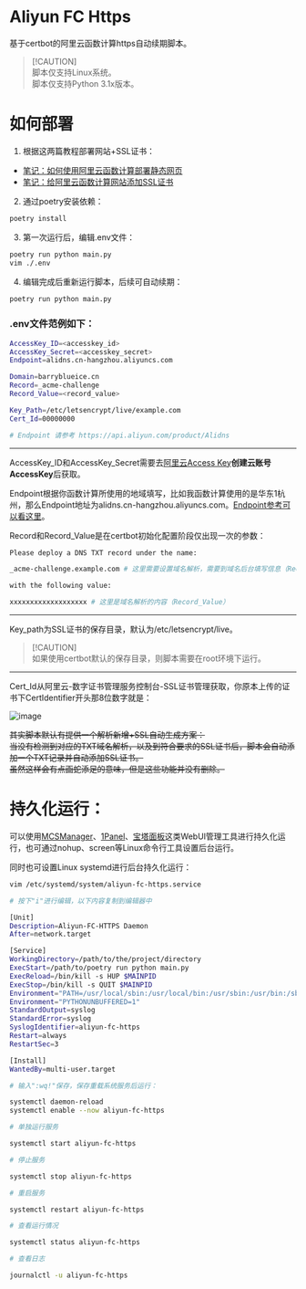 # **Aliyun FC Https**

基于certbot的阿里云函数计算https自动续期脚本。

> [!CAUTION]\
> 脚本仅支持Linux系统。</br>脚本仅支持Python 3.1x版本。

# **如何部署**

1. 根据这两篇教程部署网站+SSL证书：
 - [笔记：如何使用阿里云函数计算部署静态网页](https://www.bilibili.com/opus/1024609365265481753)
 - [笔记：给阿里云函数计算网站添加SSL证书](https://www.bilibili.com/opus/1029687408197632003)

2. 通过poetry安装依赖：

```bash
poetry install
```

3. 第一次运行后，编辑.env文件：

```bash
poetry run python main.py
vim ./.env
```

4. 编辑完成后重新运行脚本，后续可自动续期：

```bash
poetry run python main.py
```

### .env文件范例如下：

```bash
AccessKey_ID=<accesskey_id>
AccessKey_Secret=<accesskey_secret>
Endpoint=alidns.cn-hangzhou.aliyuncs.com

Domain=barryblueice.cn
Record=_acme-challenge
Record_Value=<record_value>

Key_Path=/etc/letsencrypt/live/example.com
Cert_Id=00000000

# Endpoint 请参考 https://api.aliyun.com/product/Alidns
```

***

AccessKey_ID和AccessKey_Secret需要去[阿里云Access Key](https://ram.console.aliyun.com/profile/access-keys)**创建云账号AccessKey**后获取。

Endpoint根据你函数计算所使用的地域填写，比如我函数计算使用的是华东1杭州，那么Endpoint地址为alidns.cn-hangzhou.aliyuncs.com。[Endpoint参考可以看这里](https://api.aliyun.com/product/Alidns)。

Record和Record_Value是在certbot初始化配置阶段仅出现一次的参数：

```bash
Please deploy a DNS TXT record under the name:

_acme-challenge.example.com # 这里需要设置域名解析，需要到域名后台填写信息（Record）

with the following value:

xxxxxxxxxxxxxxxxxxx # 这里是域名解析的内容（Record_Value）
```

***

Key_path为SSL证书的保存目录，默认为/etc/letsencrypt/live。

> [!CAUTION]\
> 如果使用certbot默认的保存目录，则脚本需要在root环境下运行。

***

Cert_Id从阿里云-数字证书管理服务控制台-SSL证书管理获取，你原本上传的证书下CertIdentifier开头那8位数字就是：

![image](https://github.com/user-attachments/assets/3f20f4d0-bb03-4fc3-bd6d-30cb9fe655a7)

~~其实脚本默认有提供一个解析新增+SSL自动生成方案：</br>当没有检测到对应的TXT域名解析，以及到符合要求的SSL证书后，脚本会自动添加一个TXT记录并自动添加SSL证书。</br>虽然这样会有点画蛇添足的意味，但是这些功能并没有删除。~~

# **持久化运行**：

可以使用[MCSManager](https://github.com/MCSManager/MCSManager)、[1Panel](https://1panel.cn/)、[宝塔面板](https://www.bt.cn/new/index.html)这类WebUI管理工具进行持久化运行，也可通过nohup、screen等Linux命令行工具设置后台运行。

同时也可设置Linux systemd进行后台持久化运行：

```bash
vim /etc/systemd/system/aliyun-fc-https.service

# 按下"i"进行编辑，以下内容复制到编辑器中

[Unit]
Description=Aliyun-FC-HTTPS Daemon
After=network.target

[Service]
WorkingDirectory=/path/to/the/project/directory
ExecStart=/path/to/poetry run python main.py
ExecReload=/bin/kill -s HUP $MAINPID
ExecStop=/bin/kill -s QUIT $MAINPID
Environment="PATH=/usr/local/sbin:/usr/local/bin:/usr/sbin:/usr/bin:/sbin:/bin"
Environment="PYTHONUNBUFFERED=1"
StandardOutput=syslog
StandardError=syslog
SyslogIdentifier=aliyun-fc-https
Restart=always
RestartSec=3

[Install]
WantedBy=multi-user.target

# 输入":wq!"保存，保存重载系统服务后运行：

systemctl daemon-reload
systemctl enable --now aliyun-fc-https

# 单独运行服务

systemctl start aliyun-fc-https

# 停止服务

systemctl stop aliyun-fc-https

# 重启服务

systemctl restart aliyun-fc-https

# 查看运行情况

systemctl status aliyun-fc-https

# 查看日志

journalctl -u aliyun-fc-https
